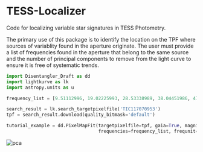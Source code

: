 # TESS-Localizer
Code for localizing variable star signatures in TESS Photometry.

The primary use of this package is to identify the location on the TPF where sources of variablity found in the aperture originate. The user must provide a list of frequencies found in the aperture that belong to the same source and the number of principal components to remove from the light curve to ensure it is free of systematic trends.

```python
import Disentangler_Draft as dd
import lightkurve as lk
import astropy.units as u

frequency_list = [9.51112996, 19.02225993, 28.53338989, 38.04451986, 47.55564982, 57.06677979, 66.57790975, 76.08903972]

search_result = lk.search_targetpixelfile('TIC117070953')
tpf = search_result.download(quality_bitmask='default')

tutorial_example = dd.PixelMapFit(targetpixelfile=tpf, gaia=True, magnitude_limit=18,
                                  frequencies=frequency_list, frequnit=u.uHz, principal_components = 3)
```

![pca](https://github.com/Higgins00/TESS-Localizer/blob/main/pca.png)
